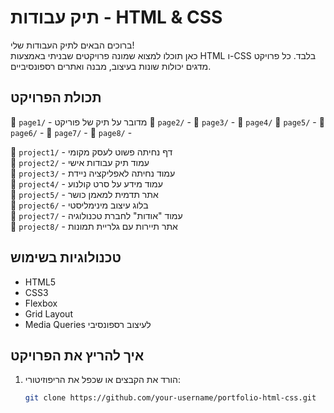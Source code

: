 # תיק עבודות - HTML & CSS

ברוכים הבאים לתיק העבודות שלי!  
כאן תוכלו למצוא שמונה פרויקטים שבניתי באמצעות HTML ו-CSS בלבד. כל פרויקט מדגים יכולות שונות בעיצוב, מבנה ואתרים רספונסיביים.



## תכולת הפרויקט



📁 `page1/` - מדובר על תיק של פוריקט 
📁 `page2/` - 
📁 `page3/` - 
📁 `page4/` 
📁 `page5/` - 
📁 `page6/` - 
📁 `page7/` - 
📁 `page8/` - 


📁 `project1/` - דף נחיתה פשוט לעסק מקומי  
📁 `project2/` - עמוד תיק עבודות אישי  
📁 `project3/` - עמוד נחיתה לאפליקציה ניידת  
📁 `project4/` - עמוד מידע על סרט קולנוע  
📁 `project5/` - אתר תדמית למאמן כושר  
📁 `project6/` - בלוג עיצוב מינימליסטי  
📁 `project7/` - עמוד "אודות" לחברת טכנולוגיה  
📁 `project8/` - אתר תיירות עם גלריית תמונות

## טכנולוגיות בשימוש

- HTML5
- CSS3
- Flexbox
- Grid Layout
- Media Queries לעיצוב רספונסיבי

## איך להריץ את הפרויקט

1. הורד את הקבצים או שכפל את הריפוזיטורי:
   ```bash
   git clone https://github.com/your-username/portfolio-html-css.git
